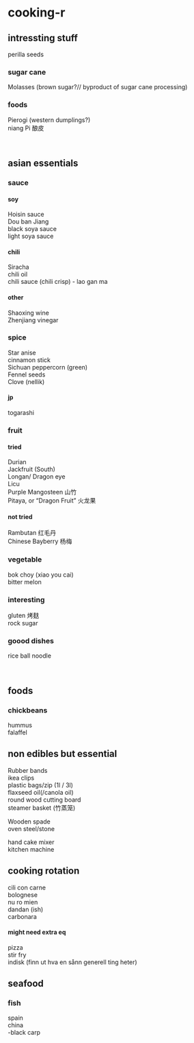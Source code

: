 # cooking-r

## intressting stuff

perilla seeds
### sugar cane
Molasses (brown sugar?// byproduct of sugar cane processing)         
### foods
Pierogi (western dumplings?)        
niang Pi 酿皮

<br>

## asian essentials 
### sauce
#### soy
Hoisin sauce     
Dou ban Jiang     
black soya sauce     
light soya sauce          
#### chili
Siracha     
chili oil     
chili sauce (chili crisp) - lao gan ma   
#### other
Shaoxing wine     
Zhenjiang vinegar

### spice
Star anise     
cinnamon stick     
Sichuan peppercorn (green)     
Fennel seeds      
Clove (nellik)     
#### jp
togarashi       

### fruit 
#### tried
Durian      
Jackfruit (South)    
Longan/ Dragon eye    
Licu       
Purple Mangosteen 山竹     
Pitaya, or “Dragon Fruit” 火龙果           
#### not tried
Rambutan 红毛丹    
Chinese Bayberry 杨梅     

### vegetable
bok choy (xiao you cai)      
bitter melon         

### interesting
gluten 烤麸    
rock sugar      

### goood dishes
rice ball noodle      


<br>

## foods
### chickbeans
hummus   
falaffel     

## non edibles but essential
Rubber bands      
ikea clips      
plastic bags/zip (1l / 3l)     
flaxseed oil(/canola oil)       
round wood cutting board        
steamer basket (竹蒸笼)        

Wooden spade      
oven steel/stone      

hand cake mixer       
kitchen machine       

## cooking rotation
cili con carne       
bolognese      
nu ro mien       
dandan (ish)       
carbonara      
#### might need extra eq
pizza     
stir fry       
indisk (finn ut hva en sånn generell ting heter)         


## seafood    
### fish
spain       
china       
 -black carp
